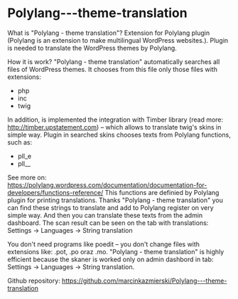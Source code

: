 # Polylang---theme-translation


What is "Polylang - theme translation"?
Extension for Polylang plugin (Polylang is an extension to make multilingual WordPress websites.).
Plugin is needed to translate the WordPress themes by Polylang.

How it is work?
"Polylang - theme translation" automatically searches all files of WordPress themes. It chooses  from this file only those files with extensions:
- php
- inc
- twig

In addition, is implemented the integration with Timber library (read more: http://timber.upstatement.com) – which allows to translate twig's skins in simple way.
Plugin in searched skins chooses texts from Polylang functions, such as:
- pll_e
- pll__

See more on: https://polylang.wordpress.com/documentation/documentation-for-developers/functions-reference/
This functions are definied by Polylang plugin for printing translations.
Thanks "Polylang - theme translation" you can find these strings to translate and add to Polylang register on very simple way.
And then you can translate these texts from the admin dashboard.
The scan result can be seen on the tab with translations:
Settings -> Languages -> String translation

You don't need programs like poedit – you don't change files with extensions like: .pot, .po oraz .mo.
"Polylang - theme translation" is highly efficient because the skaner is worked only on admin dashbord in tab: Settings -> Languages -> String translation.

Github repository: https://github.com/marcinkazmierski/Polylang---theme-translation